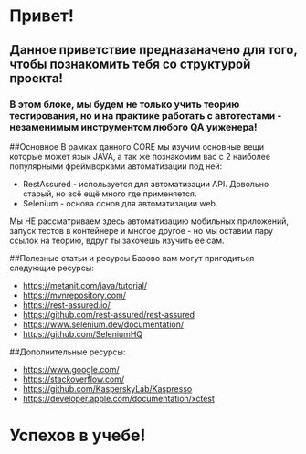 # Привет!
## Данное приветствие предназаначено для того, чтобы познакомить тебя со структурой проекта!
### В этом блоке, мы будем не только учить теорию тестирования, но и на практике работать с автотестами - незаменимым инструментом любого QA yиженера!

##Основное
В рамках данного CORE мы изучим основные вещи которые может язык JAVA, 
а так же познакомим вас с 2 наиболее популярными фреймворками автоматизации под ней:
* RestAssured - используется для автоматизации API. Довольно старый, но всё ещё много где применяется.
* Selenium - основа основ для автоматизации web.

Мы НЕ рассматриваем здесь автоматизацию мобильных приложений,
запуск тестов в контейнере и многое другое - но мы оставим пару ссылок на теорию, вдруг ты захочешь изучить её сам.

##Полезные статьи и ресурсы
Базово вам могут пригодиться следующие ресурсы:
* https://metanit.com/java/tutorial/
* https://mvnrepository.com/
* https://rest-assured.io/
* https://github.com/rest-assured/rest-assured
* https://www.selenium.dev/documentation/
* https://github.com/SeleniumHQ

##Дополнительные ресурсы:
* https://www.google.com/
* https://stackoverflow.com/
* https://github.com/KasperskyLab/Kaspresso
* https://developer.apple.com/documentation/xctest

# Успехов в учебе!